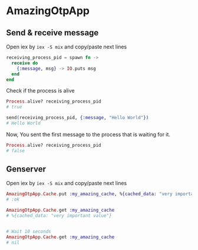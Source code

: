 # AmazingOtpApp

## Send & receive message 
Open iex by `iex -S mix` and copy/paste next lines

```elixir
receiving_process_pid = spawn fn ->
  receive do
    {:message, msg} -> IO.puts msg
  end
end
```

Check if the process is alive
```elixir
Process.alive? receiving_process_pid
# true
```

```elixir
send(receiving_process_pid, {:message, "Hello World"})
# Hello World
```
Now, You sent the first message to the process that is waiting for it.

```elixir
Process.alive? receiving_process_pid
# false
```

## Genserver

Open iex by `iex -S mix` and copy/paste next lines

```elixir
AmazingOtpApp.Cache.put :my_amazing_cache, %{cached_data: "very important value"}, 10_000
# :ok

AmazingOtpApp.Cache.get :my_amazing_cache
# %{cached_data: "very important value"}


# Wait 10 seconds
AmazingOtpApp.Cache.get :my_amazing_cache
# nil
```


